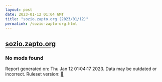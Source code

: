 ```yaml
---
layout: post
date: 2023-01-12 01:04 GMT
title: "sozio.zapto.org (2023/01/12)"
permalink: /sozio-zapto-org.html
---
```



## [sozio.zapto.org](https://sozio.zapto.org)

### No mods found

Report generated on: Thu Jan 12 01:04:17 2023. Data may be outdated or incorrect.
Ruleset version: [🧁](/version-cupcake)
